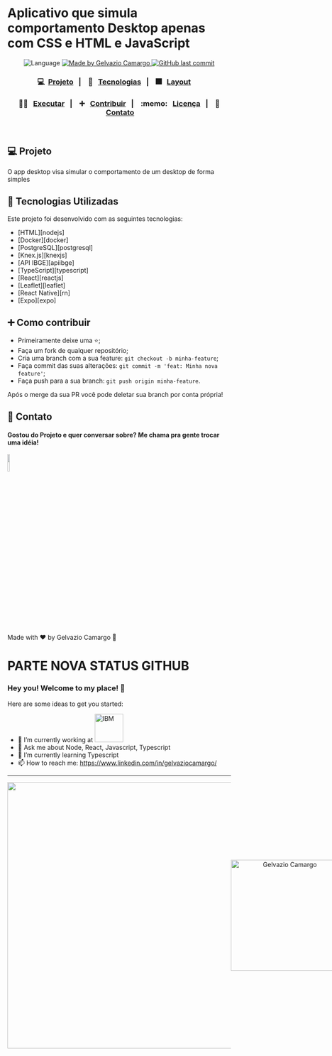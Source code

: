 <!--
**Gelvazio/Gelvazio** is a ✨ _special_ ✨ repository because its `README.md` (this file) appears on your GitHub profile.

Here are some ideas to get you started:

- 🔭 I’m currently working on ...
- 🌱 I’m currently learning ...
- 👯 I’m looking to collaborate on ...
- 🤔 I’m looking for help with ...
- 💬 Ask me about ...
- 📫 How to reach me: ...
- 😄 Pronouns: ...
- ⚡ Fun fact: ...
-->

# Aplicativo que simula comportamento Desktop apenas com CSS e HTML e JavaScript
<p align="center">		 

  <img alt="Language" src="https://img.shields.io/github/languages/top/Gelvazio/app-desktop?style=for-the-badge"> 
	
  <a href="https://www.linkedin.com/in/gelvaziocamargo/">
    <img alt="Made by Gelvazio Camargo" src="https://img.shields.io/badge/made%20by-Gelvazio-%2304D361?style=for-the-badge">
  </a>

  <a href="https://github.com/Gelvazio/app-desktop/commits/master">
    <img alt="GitHub last commit" src="https://img.shields.io/github/last-commit/Gelvazio/app-desktop?style=for-the-badge">
  </a>
</p>

<h3 align="center">
  💻 &nbsp;<a href="#-projeto">Projeto</a>&nbsp;&nbsp;&nbsp;|&nbsp;&nbsp;&nbsp;
  🚀 &nbsp; <a href="#rocket-Technologies">Tecnologias</a>&nbsp;&nbsp;&nbsp;|&nbsp;&nbsp;&nbsp;
  🎆 &nbsp; <a href="#-layout">Layout</a>&nbsp;&nbsp;&nbsp;&nbsp;&nbsp;&nbsp;
</h3>

<h3 align="center">
  👨‍🏫 &nbsp; <a href="#gear-executando">Executar</a>&nbsp;&nbsp;&nbsp;|&nbsp;&nbsp;&nbsp;
  ➕ &nbsp; <a href="#-como-contribuir">Contribuir</a>&nbsp;&nbsp;&nbsp;|&nbsp;&nbsp;&nbsp;
  :memo: &nbsp; <a href="#memo-licença">Licença</a>&nbsp;&nbsp;&nbsp;|&nbsp;&nbsp;&nbsp;
  📧 &nbsp;<a href="#-contato">Contato</a>
</h3>

<br/>

## 💻 Projeto

O app desktop visa simular o comportamento de um desktop de forma simples


## :rocket: Tecnologias Utilizadas

Este projeto foi desenvolvido com as seguintes tecnologias:

- [HTML][nodejs]
- [Docker][docker]
- [PostgreSQL][postgresql]
- [Knex.js][knexjs]
- [API IBGE][apiibge]
- [TypeScript][typescript]
- [React][reactjs]
- [Leaflet][leaflet]
- [React Native][rn]
- [Expo][expo]

## ➕ Como contribuir
- Primeiramente deixe uma ⭐;
- Faça um fork de qualquer repositório;
- Cria uma branch com a sua feature: `git checkout -b minha-feature`;
- Faça commit das suas alterações: `git commit -m 'feat: Minha nova feature'`;
- Faça push para a sua branch: `git push origin minha-feature`.

Após o merge da sua PR você pode deletar sua branch por conta própria!

## 📧 Contato  
 <h4>Gostou do Projeto e quer conversar sobre? Me chama pra gente trocar uma idéia! </h4>  
  <p>
    <a href="https://br.linkedin.com/in/gelvaziocamargo/">
      <img src="https://github.com/Gelvazio/app-desktop/blob/master/assets/Linkedin.png?raw=true" width=10%/> 
      </a>
  </p>
<p>
</p>

Made with ♥ by Gelvazio Camargo 👋 

# PARTE NOVA STATUS GITHUB

### Hey you! Welcome to my place! 👋

Here are some ideas to get you started:

- 🔭 I’m currently working at <img width=64 src="https://i.giphy.com/media/ZaWp7ALLaZW9ECJ5bc/source.gif" alt="IBM" />
- 💬 Ask me about Node, React, Javascript, Typescript
- 🌱 I’m currently learning Typescript
- 📫 How to reach me: https://www.linkedin.com/in/gelvaziocamargo/

<hr>

<p align="center" style="display: flex; align-items: center; justify-content: space-around">
<img width=600 src="https://github-readme-stats.vercel.app/api?username=Gelvazio&theme=blueberry&show_icons=true" />
 
<img width=250 src="https://github-readme-stats.vercel.app/api/top-langs?username=Gelvazio&show_icons=true&theme=blueberry&hide_border=true&cache_seconds=1800&locale=en" alt="Gelvazio Camargo" />

</p>
